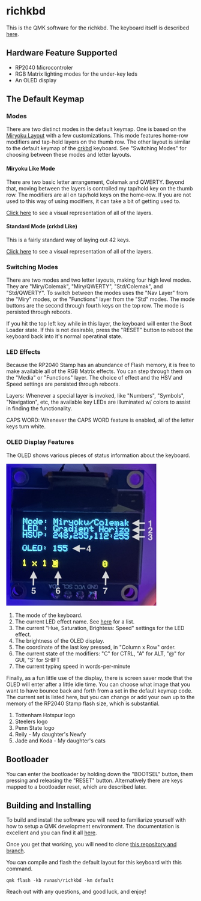# richkbd

This is the QMK software for the richkbd. The keyboard itself is described [here](https://github.com/rvnash/richkbd).

## Hardware Feature Supported

- RP2040 Microcontroler
- RGB Matrix lighting modes for the under-key leds
- An OLED display

## The Default Keymap

### Modes

There are two distinct modes in the default keymap. One is based on the [Miryoku Layout](https://github.com/manna-harbour/miryoku) with a few customizations. This mode features home-row modifiers and tap-hold layers on the thumb row. The other layout is similar to the default keymap of the [crkbd](https://github.com/qmk/qmk_firmware/tree/master/keyboards/crkbd) keyboard. See "Switching Modes" for choosing between these modes and letter layouts.

#### Miryoku Like Mode

There are two basic letter arrangement, Colemak and QWERTY. Beyond that, moving between the layers is controlled my tap/hold key on the thumb row. The modifiers are all on tap/hold keys on the home-row. If you are not used to this way of using modifiers, it can take a bit of getting used to.

[Click here](miry.md) to see a visual representation of all of the layers.

#### Standard Mode (crkbd Like)

This is a fairly standard way of laying out 42 keys.

[Click here](std.md) to see a visual representation of all of the layers.

### Switching Modes

There are two modes and two letter layouts, making four high level modes. They are "Miry/Colemak", "Miry/QWERTY", "Std/Colemak", and "Std/QWERTY". To switch between the modes uses the "Nav Layer" from the "Miry" modes, or the "Functions" layer from the "Std" modes. The mode buttons are the second through fourth keys on the top row. The mode is persisted through reboots.

If you hit the top left key while in this layer, the keyboard will enter the Boot Loader state. If this is not desirable, press the "RESET" button to reboot the keyboard back into it's normal operatinal state.

### LED Effects

Because the RP2040 Stamp has an abundance of Flash memory, it is free to make available all of the RGB Matrix effects. You can step through them on the "Media" or "Functions" layer. The choice of effect and the HSV and Speed settings are persisted through reboots.

Layers: Whenever a special layer is invoked, like "Numbers", "Symbols", "Navigation", etc, the available key LEDs are illuminated w/ colors to assist in finding the functionality.

CAPS WORD: Whenever the CAPS WORD feature is enabled, all of the letter keys turn white.

### OLED Display Features

The OLED shows various pieces of status information about the keyboard.

![OLED](images/OLED.jpg)

1. The mode of the keyboard.
2. The current LED effect name. See [here](https://docs.qmk.fm/#/feature_rgb_matrix?id=rgb-matrix-effects) for a list.
3. The current "Hue, Saturation, Brightess: Speed" settings for the LED effect.
4. The brightness of the OLED display.
5. The coordinate of the last key pressed, in "Column x Row" order.
6. The current state of the modifiers: "C" for CTRL, "A" for ALT, "@" for GUI, "S' for SHIFT
7. The current typing speed in words-per-minute

Finally, as a fun little use of the display, there is screen saver mode that the OLED will enter after a little idle time. You can choose what image that you want to have bounce back and forth from a set in the default keymap code. The current set is listed here, but you can change or add your own up to the memory of the RP2040 Stamp flash size, which is substantial.

1. Tottenham Hotspur logo
2. Steelers logo
3. Penn State logo
4. Reily - My daughter's Newfy
5. Jade and Koda - My daughter's cats

## Bootloader

You can enter the bootloader by holding down the "BOOTSEL" button, them pressing and releasing the "RESET" button. Alternatively there are keys mapped to a bootloader reset, which are described later.

## Building and Installing

To build and install the software you will need to familiarize yourself with how to setup a QMK development environment. The documentation is excellent and you can find it all [here](https://docs.qmk.fm/#/).

Once you get that working, you will need to clone [this repository and branch](https://github.com/rvnash/qmk_firmware/tree/rvnash_rp2040).

You can compile and flash the default layout for this keyboard with this command.

    qmk flash -kb rvnash/richkbd -km default

Reach out with any questions, and good luck, and enjoy!
